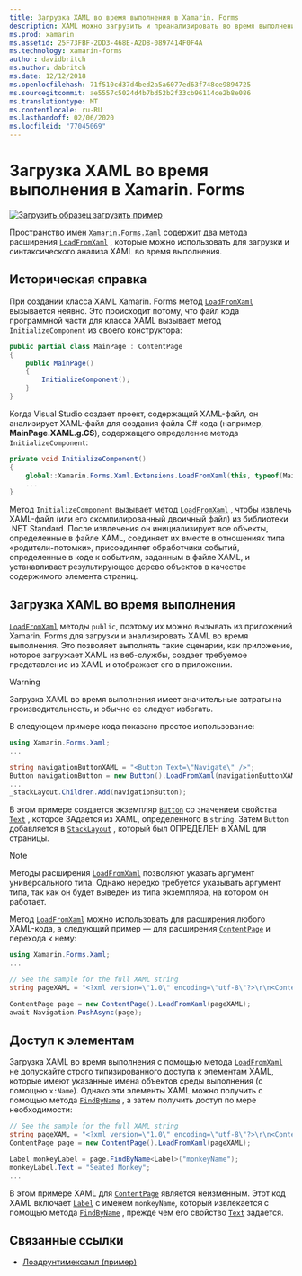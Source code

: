 ```yaml
---
title: Загрузка XAML во время выполнения в Xamarin. Forms
description: XAML можно загрузить и проанализировать во время выполнения с помощью методов расширения Лоадфромксамл.
ms.prod: xamarin
ms.assetid: 25F73FBF-2DD3-468E-A2D8-0897414F0F4A
ms.technology: xamarin-forms
author: davidbritch
ms.author: dabritch
ms.date: 12/12/2018
ms.openlocfilehash: 71f510cd37d4bed2a5a6077ed63f748ce9894725
ms.sourcegitcommit: ae5557c5024d4b7bd52b2f33cb96114ce2b8e086
ms.translationtype: MT
ms.contentlocale: ru-RU
ms.lasthandoff: 02/06/2020
ms.locfileid: "77045069"
---
```

# <a name="loading-xaml-at-runtime-in-xamarinforms"></a>Загрузка XAML во время выполнения в Xamarin. Forms

[![Загрузить образец](~/media/shared/download.png) загрузить пример](https://docs.microsoft.com/samples/xamarin/xamarin-forms-samples/xaml-loadruntimexaml)

Пространство имен [`Xamarin.Forms.Xaml`](xref:Xamarin.Forms.Xaml) содержит два метода расширения [`LoadFromXaml`](xref:Xamarin.Forms.Xaml.Extensions.LoadFromXaml*) , которые можно использовать для загрузки и синтаксического анализа XAML во время выполнения.

## <a name="background"></a>Историческая справка

При создании класса XAML Xamarin. Forms метод [`LoadFromXaml`](xref:Xamarin.Forms.Xaml.Extensions.LoadFromXaml*) вызывается неявно. Это происходит потому, что файл кода программной части для класса XAML вызывает метод `InitializeComponent` из своего конструктора:

```csharp
public partial class MainPage : ContentPage
{
    public MainPage()
    {
        InitializeComponent();
    }
}
```

Когда Visual Studio создает проект, содержащий XAML-файл, он анализирует XAML-файл для создания файла C# кода (например, **MainPage.XAML.g.CS**), содержащего определение метода `InitializeComponent`:

```csharp
private void InitializeComponent()
{
    global::Xamarin.Forms.Xaml.Extensions.LoadFromXaml(this, typeof(MainPage));
    ...
}
```

Метод `InitializeComponent` вызывает метод [`LoadFromXaml`](xref:Xamarin.Forms.Xaml.Extensions.LoadFromXaml*) , чтобы извлечь XAML-файл (или его скомпилированный двоичный файл) из библиотеки .NET Standard. После извлечения он инициализирует все объекты, определенные в файле XAML, соединяет их вместе в отношениях типа «родители-потомки», присоединяет обработчики событий, определенные в коде к событиям, заданным в файле XAML, и устанавливает результирующее дерево объектов в качестве содержимого элемента страниц.

## <a name="loading-xaml-at-runtime"></a>Загрузка XAML во время выполнения

[`LoadFromXaml`](xref:Xamarin.Forms.Xaml.Extensions.LoadFromXaml*) методы `public`, поэтому их можно вызывать из приложений Xamarin. Forms для загрузки и анализировать XAML во время выполнения. Это позволяет выполнять такие сценарии, как приложение, которое загружает XAML из веб-службы, создает требуемое представление из XAML и отображает его в приложении.

> [!WARNING]
> Загрузка XAML во время выполнения имеет значительные затраты на производительность, и обычно ее следует избегать.

В следующем примере кода показано простое использование:

```csharp
using Xamarin.Forms.Xaml;
...

string navigationButtonXAML = "<Button Text=\"Navigate\" />";
Button navigationButton = new Button().LoadFromXaml(navigationButtonXAML);
...
_stackLayout.Children.Add(navigationButton);
```

В этом примере создается экземпляр [`Button`](xref:Xamarin.Forms.Button) со значением свойства [`Text`](xref:Xamarin.Forms.Button.Text) , которое ЗАдается из XAML, определенного в `string`. Затем `Button` добавляется в [`StackLayout`](xref:Xamarin.Forms.StackLayout) , который был ОПРЕДЕЛЕН в XAML для страницы.

> [!NOTE]
> Методы расширения [`LoadFromXaml`](xref:Xamarin.Forms.Xaml.Extensions.LoadFromXaml*) позволяют указать аргумент универсального типа. Однако нередко требуется указывать аргумент типа, так как он будет выведен из типа экземпляра, на котором он работает.

Метод [`LoadFromXaml`](xref:Xamarin.Forms.Xaml.Extensions.LoadFromXaml*) можно использовать для расширения любого XAML-кода, а следующий пример — для расширения [`ContentPage`](xref:Xamarin.Forms.ContentPage) и перехода к нему:

```csharp
using Xamarin.Forms.Xaml;
...

// See the sample for the full XAML string
string pageXAML = "<?xml version=\"1.0\" encoding=\"utf-8\"?>\r\n<ContentPage xmlns=\"http://xamarin.com/schemas/2014/forms\"\nxmlns:x=\"http://schemas.microsoft.com/winfx/2009/xaml\"\nx:Class=\"LoadRuntimeXAML.CatalogItemsPage\"\nTitle=\"Catalog Items\">\n</ContentPage>";

ContentPage page = new ContentPage().LoadFromXaml(pageXAML);
await Navigation.PushAsync(page);
```

## <a name="accessing-elements"></a>Доступ к элементам

Загрузка XAML во время выполнения с помощью метода [`LoadFromXaml`](xref:Xamarin.Forms.Xaml.Extensions.LoadFromXaml*) не допускайте строго типизированного доступа к элементам XAML, которые имеют указанные имена объектов среды выполнения (с помощью `x:Name`). Однако эти элементы XAML можно получить с помощью метода [`FindByName`](xref:Xamarin.Forms.NameScopeExtensions.FindByName*) , а затем получить доступ по мере необходимости:

```csharp
// See the sample for the full XAML string
string pageXAML = "<?xml version=\"1.0\" encoding=\"utf-8\"?>\r\n<ContentPage xmlns=\"http://xamarin.com/schemas/2014/forms\"\nxmlns:x=\"http://schemas.microsoft.com/winfx/2009/xaml\"\nx:Class=\"LoadRuntimeXAML.CatalogItemsPage\"\nTitle=\"Catalog Items\">\n<StackLayout>\n<Label x:Name=\"monkeyName\"\n />\n</StackLayout>\n</ContentPage>";
ContentPage page = new ContentPage().LoadFromXaml(pageXAML);

Label monkeyLabel = page.FindByName<Label>("monkeyName");
monkeyLabel.Text = "Seated Monkey";
...
```

В этом примере XAML для [`ContentPage`](xref:Xamarin.Forms.ContentPage) является неизменным. Этот код XAML включает [`Label`](xref:Xamarin.Forms.Label) с именем `monkeyName`, который извлекается с помощью метода [`FindByName`](xref:Xamarin.Forms.NameScopeExtensions.FindByName*) , прежде чем его свойство [`Text`](xref:Xamarin.Forms.Label.Text) задается.

## <a name="related-links"></a>Связанные ссылки

- [Лоадрунтимексамл (пример)](https://docs.microsoft.com/samples/xamarin/xamarin-forms-samples/xaml-loadruntimexaml)
